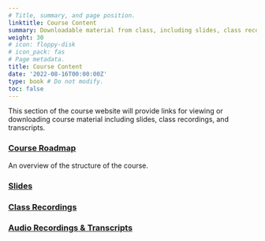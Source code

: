 ```yaml
---
# Title, summary, and page position.
linktitle: Course Content
summary: Downloadable material from class, including slides, class recordings, and audio transcripts.
weight: 30
# icon: floppy-disk
# icon_pack: fas
# Page metadata.
title: Course Content
date: '2022-08-16T00:00:00Z'
type: book # Do not modify.
toc: false
---
```


This section of the course website will provide links for viewing or downloading course material including slides, class recordings, and transcripts.

### [Course Roadmap](roadmap)
An overview of the structure of the course.
### [Slides](slides)
### [Class Recordings](recordings)
### [Audio Recordings & Transcripts](audio)
